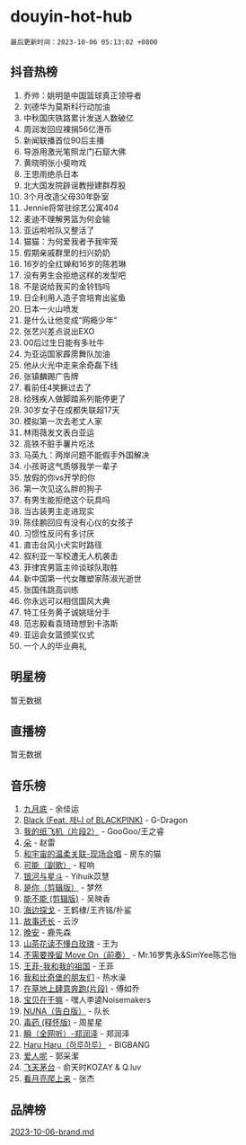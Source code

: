 # douyin-hot-hub

`最后更新时间：2023-10-06 05:13:02 +0800`

## 抖音热榜

1. 乔帅：姚明是中国篮球真正领导者
1. 刘德华为莫斯科行动加油
1. 中秋国庆铁路累计发送人数破亿
1. 周润发回应裸捐56亿港币
1. 新闻联播首位90后主播
1. 导游用激光笔照龙门石窟大佛
1. 黄晓明张小斐吻戏
1. 王思雨绝杀日本
1. 北大国发院辟谣教授建群荐股
1. 3个月改造父母30年卧室
1. Jennie将常驻综艺公寓404
1. 麦迪不理解男篮为何会输
1. 亚运啦啦队又整活了
1. 猫猫：为何爱我者予我牢笼
1. 假期亲戚群里的扫兴奶奶
1. 16岁的全红婵和16岁的陈若琳
1. 没有男生会拒绝这样的发型吧
1. 不是说给我买的金铃铛吗
1. 日企利用人造子宫培育出鲨鱼
1. 日本一火山喷发
1. 是什么让他变成“网瘾少年”
1. 张艺兴差点说出EXO
1. 00后过生日能有多社牛
1. 为亚运国家霹雳舞队加油
1. 他从火光中走来余奇磊下线
1. 张镇麟踢广告牌
1. 看前任4笑撅过去了
1. 给残疾人做脚踏系列能停更了
1. 30岁女子在成都失联超17天
1. 模拟第一次去老丈人家
1. 林雨薇发文表白亚运
1. 高铁不脏手薯片吃法
1. 马英九：两岸问题不能假手外国解决
1. 小孩哥这气质够我学一辈子
1. 放假的你vs开学的你
1. 第一次见这么胖的狗子
1. 有男生能拒绝这个玩具吗
1. 当古装男主走进现实
1. 陈佳鹏回应有没有心仪的女孩子
1. 习惯性反问有多讨厌
1. 直击台风小犬实时路径
1. 叙利亚一军校遭无人机袭击
1. 菲律宾男篮主帅谈球队取胜
1. 新中国第一代女雕塑家陈淑光逝世
1. 张国伟跳高训练
1. 你永远可以相信国风大典
1. 特工任务黄子诚姚瑶分手
1. 范志毅看袁琦琦想到卡洛斯
1. 亚运会女篮颁奖仪式
1. 一个人的毕业典礼

## 明星榜

暂无数据

## 直播榜

暂无数据

## 音乐榜

1. [九月底](https://sf3-cdn-tos.douyinstatic.com/obj/tos-cn-ve-2774/oMfewG4PDTFhF8iz3OGQ7ABH5i6fCgnMaoCbzZ) - 余佳运
1. [Black (Feat. 제니 of BLACKPINK)](https://sf3-cdn-tos.douyinstatic.com/obj/tos-cn-ve-2774/2eb92e2debbe4fe0a552bc099aef7f28) - G-Dragon
1. [我的纸飞机（片段2）](https://sf3-cdn-tos.douyinstatic.com/obj/tos-cn-ve-2774/oM2ZrKcg2CD5AeRB2gkeXOFB1IxAGJdZPazYHf) - GooGoo/王之睿
1. [朵](https://sf6-cdn-tos.douyinstatic.com/obj/tos-cn-ve-2774/932f5bdfcd7c47b880525e92ab8a4999) - 赵雷
1. [和宇宙的温柔关联-现场合唱](https://sf6-cdn-tos.douyinstatic.com/obj/tos-cn-ve-2774/o0hONGDYQBgk0e5bqDeQOonVmncA6tC2nBwZLT) - 房东的猫
1. [可能（副歌）](https://sf6-cdn-tos.douyinstatic.com/obj/tos-cn-ve-2774/cde1731888894259b333569393c2fb51) - 程响
1. [银河与星斗](https://sf6-cdn-tos.douyinstatic.com/obj/tos-cn-ve-2774/3cc0bf5f0ef140f7b6743a631bcf3c58) - Yihuik苡慧
1. [是你（剪辑版）](https://sf3-cdn-tos.douyinstatic.com/obj/tos-cn-ve-2774/46019dae783c4c969944217fe1cfafc4) - 梦然
1. [能不能 (剪辑版)](https://sf6-cdn-tos.douyinstatic.com/obj/tos-cn-ve-2774/fc4a6c45b4a34277ba4088e1d7fdff98) - 吴映香
1. [海边探戈](https://sf6-cdn-tos.douyinstatic.com/obj/tos-cn-ve-2774/os9gE0VQCGqt6VQkZDyBBYvfSDY0QFe3vVmubn) - 王鹤棣/王齐铭/朴鲨
1. [故事还长](https://sf3-cdn-tos.douyinstatic.com/obj/tos-cn-ve-2774/30a26758c8594f0ab81ac675c33ee2c5) - 云汐
1. [晚安](https://sf6-cdn-tos.douyinstatic.com/obj/tos-cn-ve-2774/a724c5e224464218839820f4e4fd632f) - 鹿先森
1. [山茶花读不懂白玫瑰](https://sf6-cdn-tos.douyinstatic.com/obj/tos-cn-ve-2774/osfn8B7DktrRHEPJgPCfDbw7QDQEkwC16BxZg9) - 王为
1. [不需要挽留 Move On（前奏）](https://sf3-cdn-tos.douyinstatic.com/obj/tos-cn-ve-2774/ooCBhgCCkF4nExzQL9WZSUbitfA8IsDkgQIYhe) - Mr.16罗隽永&SimYee陈芯怡
1. [王菲-我和我的祖国](https://sf6-cdn-tos.douyinstatic.com/obj/tos-cn-ve-2774/3ef0f373017541e18566595c96123cab) - 王菲
1. [我和比奇堡的朋友们](https://sf3-cdn-tos.douyinstatic.com/obj/tos-cn-ve-2774/f0505db981ea4a6d91453a15924a82aa) - 热水澡
1. [在草地上肆意奔跑(片段)](https://sf6-cdn-tos.douyinstatic.com/obj/tos-cn-ve-2774/8831d494742f45dabdfa8adb8b817259) - 傅如乔
1. [宝贝在干嘛](https://sf6-cdn-tos.douyinstatic.com/obj/tos-cn-ve-2774/okW4hBCfJI5B2ZEgTCtikhMW7IafzNrBQIYkpJ) - 嘿人李逵Noisemakers
1. [NUNA（告白版）](https://sf3-cdn-tos.douyinstatic.com/obj/tos-cn-ve-2774/a65828cbd8ce41a78a430a58b49f4feb) - 队长
1. [毒药 (释怀版)](https://sf6-cdn-tos.douyinstatic.com/obj/tos-cn-ve-2774/oYILMEAzspdZBIzy4frJNB8ZHPHWAhiwowd4Ad) - 周星星
1. [瞬（全网听）-郑润泽](https://sf6-cdn-tos.douyinstatic.com/obj/tos-cn-ve-2774/o4Vb9eJZClCZTnRQYy0BRSeHGrDtrkrQgIBvQt) - 郑润泽
1. [Haru Haru（하루하루）](https://sf6-cdn-tos.douyinstatic.com/obj/tos-cn-ve-2774/940c04aa98154ee7bdbaaa2ad9f28aec) - BIGBANG
1. [爱人呢](https://sf6-cdn-tos.douyinstatic.com/obj/tos-cn-ve-2774/2041dc10f3c442f1992b439a00eaf2ba) - 郭采潔
1. [飞天茅台](https://sf6-cdn-tos.douyinstatic.com/obj/tos-cn-ve-2774/o4GhTV5kIuMWmC2Ai1WzNglssgBfQaqQCSLxUU) - 俞天时KOZAY & Q.luv
1. [看月亮爬上来](https://sf6-cdn-tos.douyinstatic.com/obj/tos-cn-ve-2774/356c324112764016b25295e535f2daf0) - 张杰

## 品牌榜

[2023-10-06-brand.md](2023-10-06-brand.md)
